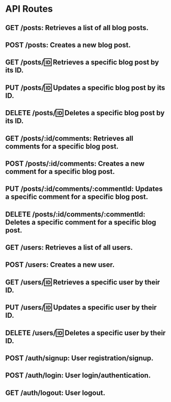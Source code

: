 # API Routes

## GET /posts: Retrieves a list of all blog posts.

## POST /posts: Creates a new blog post.

## GET /posts/:id: Retrieves a specific blog post by its ID.

## PUT /posts/:id: Updates a specific blog post by its ID.

## DELETE /posts/:id: Deletes a specific blog post by its ID.

## GET /posts/:id/comments: Retrieves all comments for a specific blog post.

## POST /posts/:id/comments: Creates a new comment for a specific blog post.

## PUT /posts/:id/comments/:commentId: Updates a specific comment for a specific blog post.

## DELETE /posts/:id/comments/:commentId: Deletes a specific comment for a specific blog post.

## GET /users: Retrieves a list of all users.

## POST /users: Creates a new user.

## GET /users/:id: Retrieves a specific user by their ID.

## PUT /users/:id: Updates a specific user by their ID.

## DELETE /users/:id: Deletes a specific user by their ID.

## POST /auth/signup: User registration/signup.

## POST /auth/login: User login/authentication.

## GET /auth/logout: User logout.
